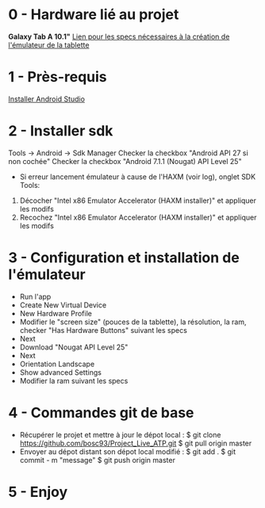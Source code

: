 ﻿# 0 - Hardware lié au projet
**Galaxy Tab A 10.1"**
[Lien pour les specs nécessaires à la création de l'émulateur de la tablette](https://www.samsung.com/us/mobile/tablets/all-other-tablets/sm-t580nzkaxar-sm-t580nzkaxar/)

# 1 - Près-requis
[Installer Android Studio](https://developer.android.com/studio/index.html)

# 2 - Installer sdk
Tools -> Android -> Sdk Manager
Checker la checkbox "Android API 27 si non cochée"
Checker la checkbox "Android 7.1.1 (Nougat) API Level 25"
* Si erreur lancement émulateur à cause de l'HAXM (voir log), onglet SDK Tools:
 1. Décocher "Intel x86 Emulator Accelerator (HAXM installer)" et appliquer les modifs 
 2. Recochez "Intel x86 Emulator Accelerator (HAXM installer)" et appliquer les modifs

# 3 - Configuration et installation de l'émulateur
* Run l'app
* Create New Virtual Device
* New Hardware Profile
* Modifier le "screen size" (pouces de la tablette), la résolution, la ram, checker "Has Hardware Buttons" suivant les specs
* Next
* Download "Nougat API Level 25"
* Next
* Orientation Landscape
* Show advanced Settings
* Modifier la ram suivant les specs

# 4 - Commandes git de base
* Récupérer le projet et mettre à jour le dépot local :
$ git clone https://github.com/bosc93/Project_Live_ATP.git
$ git pull origin master
* Envoyer au dépot distant son dépot local modifié :
$ git add .
$ git commit - m "message"
$ git push origin master

# 5 - Enjoy